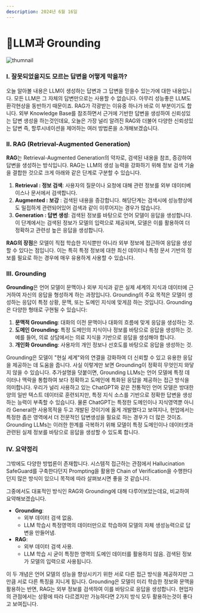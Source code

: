```yaml
---
description: 2024년 6월 16일
---
```


# LLM과 Grounding

![thumnail](https://velog.velcdn.com/images/ash-hun/post/9b6a3e04-7da1-468b-ae20-aee677b058d0/image.png)

### Ⅰ. 잘못되었을지도 모르는 답변을 어떻게 막을까?

오늘 알아볼 내용은 LLM이 생성하는 답변과 그 답변을 믿을수 있는가에 대한 내용입니다. 모든 LLM은 그 자체의 답변만으로는 사용할 수 없습니다. 아무리 성능좋은 LLM도 환각현상을 동반하기 때문이죠. RAG가 각광받는 이유중 하나가 바로 이 부분이기도 합니다. 외부 Knowledge Base를 참조하면서 근거에 기반한 답변을 생성하여 신뢰성있는 답변 생성을 하는것인데요, 오늘은 가장 널리 알려진 RAG와 더불어 다양한 신뢰성있는 답변 즉, 할루시네이션을 제어하는 여러 방법론을 소개해보겠습니다.

### Ⅱ. RAG (Retrieval-Augmented Generation)

**RAG**는 Retrieval-Augmented Generation의 약자로, 검색된 내용을 참조, 증강하여 답변을 생성하는 방식입니다. RAG는 LLM의 생성 능력을 강화하기 위해 정보 검색 기술을 결합한 것으로 크게 아래와 같은 단계로 구분할 수 있습니다.

1. **Retrieval : 정보 검색**: 사용자의 질문이나 요청에 대해 관련 정보를 외부 데이터베이스나 문서에서 검색합니다.
2. **Augmented : 보강** : 검색된 내용을 증강합니다. 해당단계는 검색시에 성능향상에도 밀접하게 관련되어있어 검색과 같이 이루어지는 경우가 많습니다.
3. **Generation : 답변 생성**: 검색된 정보를 바탕으로 언어 모델이 응답을 생성합니다. 이 단계에서는 검색된 정보가 모델의 입력으로 제공되며, 모델은 이를 활용하여 더 정확하고 관련성 높은 응답을 생성합니다.

**RAG의 장점**은 모델이 직접 학습한 지식뿐만 아니라 외부 정보에 접근하여 응답을 생성할 수 있다는 점입니다. 이는 특히 특정 정보에 대한 최신 데이터나 특정 문서 기반의 정보를 필요로 하는 경우에 매우 유용하게 사용할 수 있습니다.

### Ⅲ. Grounding

**Grounding**은 언어 모델이 문맥이나 외부 지식과 같은 실제 세계의 지식과 데이터에 근거하여 자신의 응답을 형성하게 하는 과정입니다. Grounding의 주요 목적은 모델이 생성하는 응답이 특정 상황, 문맥, 또는 도메인 지식에 맞게끔 하는 것입니다. Grounding은 다양한 형태로 구현될 수 있습니다:

1. **문맥적 Grounding**: 대화의 이전 문맥이나 대화의 흐름에 맞게 응답을 생성하는 것.
2. **도메인 Grounding**: 특정 도메인의 지식이나 정보를 바탕으로 응답을 생성하는 것. 예를 들어, 의료 상담에서는 의료 지식을 기반으로 응답을 생성해야 합니다.
3. **개인화 Grounding**: 사용자의 개인 정보나 선호도를 바탕으로 응답을 생성하는 것.

Grounding은 모델이 "현실 세계"와의 연결을 강화하여 더 신뢰할 수 있고 유용한 응답을 제공하는 데 도움을 줍니다. 사실 이렇게만 보면 Grounding이 정확히 무엇인지 와닿지 않을 수 있습니다. 추가설명을 덧붙이면, Grounding LLMs는 언어 모델에 특정 데이터나 맥락을 통합하여 보다 정확하고 도메인에 특화된 응답을 제공하는 접근 방식을 의미합니다. 우리가 널리 사용하고 있는 ChatGPT와 같은 전통적인 언어 모델은 방대한 양의 일반 텍스트 데이터로 훈련되지만, 특정 지식 소스를 기반으로 정확한 답변을 생성하는 능력이 부족할 수 있습니다. 물론 ChatGPT는 특정한 도메인이나 지식영역뿐 아니라 General한 사용목적을 두고 개발된 것이기에 옳게 개발했다고 보여지나, 현업에서는 특정한 좁은 영역에서 더 전문적인 답변생성을 필요로 하는 경우가 더 많은 것이죠. Grounding LLMs는 이러한 한계를 극복하기 위해 모델이 특정 도메인이나 데이터셋과 관련된 실제 정보를 바탕으로 응답을 생성할 수 있도록 합니다.

### Ⅳ. 요약정리

그밖에도 다양한 방법론이 존재합니다. 시스템적 접근하는 관점에서 Hallucination SafeGuard를 구축한다던지 Prompting을 활용한 Chain of Verification을 수행한다던지 많은 방식이 있으니 목적에 따라 살펴보시면 좋을 것 같습니다.

그중에서도 대표적인 방식인 RAG와 Grounding에 대해 다루어보았는데요, 비교하여 요약해보겠습니다.

* **Grounding**:
  * 외부 데이터 검색 없음.
  * LLM 학습시 특정영역의 데이터만으로 학습하여 모델의 자체 생성능력으로 답변을 만들어냄.
* **RAG**:
  * 외부 데이터 검색 사용.
  * LLM 학습 시 굳이 특정한 영역의 도메인 데이터를 활용하지 않음. 검색된 정보가 모델의 입력으로 사용됩니다.

이 두 개념은 언어 모델의 성능을 향상시키기 위한 서로 다른 접근 방식을 제공하지만 그만큼 서로 다른 특징을 지니게 됩니다. Grounding은 모델이 미리 학습한 정보와 문맥을 활용하는 반면, RAG는 외부 정보를 검색하여 이를 바탕으로 응답을 생성합니다. 현업자의 관점에서는 상황에 따라 다르겠지만 가능하다면 2가지 방식 모두 활용하는것이 좋다고 보여집니다.
